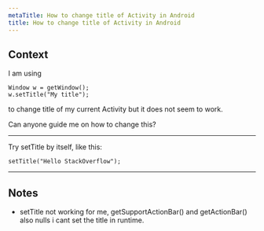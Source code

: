 ```yaml
---
metaTitle: How to change title of Activity in Android
title: How to change title of Activity in Android
---
```


## Context

I am using 



```
Window w = getWindow();
w.setTitle("My title");

```

to change title of my current Activity but it does not seem to work.


Can anyone guide me on how to change this?



---

Try setTitle by itself, like this:



```
setTitle("Hello StackOverflow");

```


---

## Notes

- setTitle not working for me, getSupportActionBar() and getActionBar() also nulls i cant set the title in runtime.
